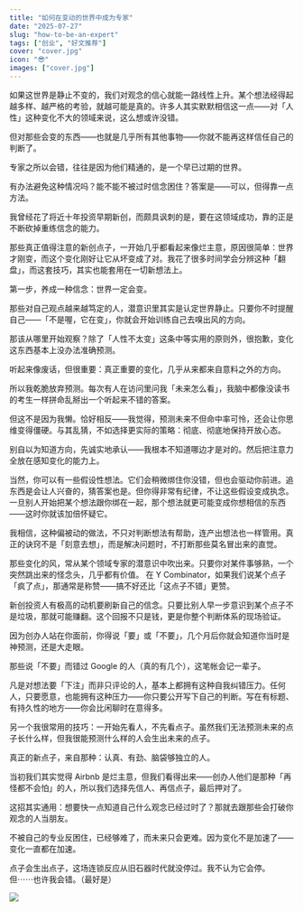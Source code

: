 ```yaml
---
title: "如何在变动的世界中成为专家"
date: "2025-07-27"
slug: "how-to-be-an-expert"
tags: ["创业", "好文推荐"]
cover: "cover.jpg"
icon: "😎"
images: ["cover.jpg"]
---
```

如果这世界是静止不变的，我们对观念的信心就能一路线性上升。某个想法经得起越多样、越严格的考验，就越可能是真的。许多人其实默默相信这一点——对「人性」这种变化不大的领域来说，这么想或许没错。



但对那些会变的东西——也就是几乎所有其他事物——你就不能再这样信任自己的判断了。



专家之所以会错，往往是因为他们精通的，是一个早已过期的世界。



有办法避免这种情况吗？能不能不被过时信念困住？答案是——可以，但得靠一点方法。



我曾经花了将近十年投资早期新创，而颇具讽刺的是，要在这领域成功，靠的正是不断砍掉重练信念的能力。



那些真正值得注意的新创点子，一开始几乎都看起来像烂主意，原因很简单：世界才刚变，而这个变化刚好让它从坏变成了对。我花了很多时间学会分辨这种「翻盘」，而这套技巧，其实也能套用在一切新想法上。



第一步，养成一种信念：世界一定会变。



那些对自己观点越来越笃定的人，潜意识里其实是认定世界静止。只要你不时提醒自己——「不是喔，它在变」，你就会开始训练自己去嗅出风的方向。



那该从哪里开始观察？除了「人性不太变」这条中等实用的原则外，很抱歉，变化这东西基本上没办法准确预测。



听起来像废话，但很重要：真正重要的变化，几乎从来都来自意料之外的方向。



所以我乾脆放弃预测。每次有人在访问里问我「未来怎么看」，我脑中都像没读书的考生一样拼命乱掰出一个听起来不错的答案。



但这不是因为我懒。恰好相反——我觉得，预测未来不但命中率可怜，还会让你思维变得僵硬。与其乱猜，不如选择更实际的策略：彻底、彻底地保持开放心态。



别自以为知道方向，先诚实地承认——我根本不知道哪边才是对的。然后把注意力全放在感知变化的能力上。



当然，你可以有一些假设性想法。它们会稍微绑住你没错，但也会驱动你前进。追东西是会让人兴奋的，猜答案也是。但你得非常有纪律，不让这些假设变成执念。
一旦别人开始把某个想法跟你绑在一起，那个想法就更可能变成你想相信的东西——这时你就该加倍怀疑它。



我相信，这种偏被动的做法，不只对判断想法有帮助，连产出想法也一样管用。真正的诀窍不是「刻意去想」，而是解决问题时，不打断那些莫名冒出来的直觉。



那些变化的风，常从某个领域专家的潜意识中吹出来。只要你对某件事够熟，一个突然跳出来的怪念头，几乎都有价值。
在 Y Combinator，如果我们说某个点子「疯了点」，那通常是称赞——搞不好还比「这点子不错」更赞。



新创投资人有极高的动机要刷新自己的信念。只要比别人早一步意识到某个点子不是垃圾，那就可能赚翻。这个回报不只是钱，更是你整个判断体系的现场验证。



因为创办人站在你面前，你得说「要」或「不要」，几个月后你就会知道你当时是神预测，还是大走眼。



那些说「不要」而错过 Google 的人（真的有几个），这笔帐会记一辈子。



凡是对想法要「下注」而非只评论的人，基本上都拥有这种自我纠错压力。任何人，只要愿意，也能拥有这种压力——你只要公开写下自己的判断。写在有标题、有持久性的地方——你会比闲聊时在意得多。



另一个我很常用的技巧：一开始先看人，不先看点子。虽然我们无法预测未来的点子长什么样，但我很能预测什么样的人会生出未来的点子。



真正的新点子，来自那种：认真、有劲、脑袋够独立的人。



当初我们其实觉得 Airbnb 是烂主意，但我们看得出来——创办人他们是那种「再怪都不会怕」的人，所以我们选择先信人、再信点子，最后押对了。



这招其实通用：想要快一点知道自己什么观念已经过时了？那就去跟那些会打破你观念的人当朋友。



不被自己的专业反困住，已经够难了，而未来只会更难。因为变化不是加速了——变化一直都在加速。



点子会生出点子，这场连锁反应从旧石器时代就没停过。我不认为它会停。
但⋯⋯也许我会错。（最好是）




![](https://prod-files-secure.s3.us-west-2.amazonaws.com/112d0858-5090-4d34-a606-b75eb8d65fd2/46476355-9cf3-4e99-9b7a-3531bc426380/1000202064.png?X-Amz-Algorithm=AWS4-HMAC-SHA256&X-Amz-Content-Sha256=UNSIGNED-PAYLOAD&X-Amz-Credential=ASIAZI2LB4662RL4TRSP%2F20250828%2Fus-west-2%2Fs3%2Faws4_request&X-Amz-Date=20250828T203254Z&X-Amz-Expires=3600&X-Amz-Security-Token=IQoJb3JpZ2luX2VjEFQaCXVzLXdlc3QtMiJHMEUCIEOSxEXr3PKiEgK5RPGdCVMfuhPuuYHn1GmpD9mEt%2F%2FdAiEAipKbGXQdveUA2o8ymqDyj2kXVDxxzkeEPvhDynmAhbYqiAQIrP%2F%2F%2F%2F%2F%2F%2F%2F%2F%2FARAAGgw2Mzc0MjMxODM4MDUiDEo%2BWqkB45eKpulP9ircA8S681FTPX5ex%2BSO22gqQ3A48IXNbG6HRDmzzdprgf1g0yKBhzS5ncHTUYmaF3sPF5JvrAhcgMSn062lUAZJz9qADk%2F1c2hCSIBTEYQKY5PiDCvD12D1WnJE0Ot5Qypd%2Bc7%2BBxniCxWPjTWcUgmAyBiUQ620jdvezO%2BkzlyjziVPBcQYDTcg7Zm%2Fbubj%2FQdsH0BSxE5Rd13vUxKTqm%2FS66SdEDNDUsYjnje26iKq3dXfmVYhh7vx4%2FwBzWIkZPyeGYFb22CuUwAA4IdPHERCfFXPV7KBMgJqmynKGrcB%2Fv80wrYa7P04RlCmfuzajt5JCchBm%2FzMW9TlZEv5RgTHlZPa7FR6VoEcd7q6JFxcfM8858ZA%2BhK0T%2F%2BjlWKU9GctzaDEqf024z5m95xm9Fj7ZcvgJ7Dni2mZpdvJYbbrVZFkzelMSs2%2BXHPzX0AP732i8iGpBfCFWmp1nc9ZTexAijvDXy9RIS6RtRl3HLufvgSM%2B1D4jTqAzMjj0Pm2EvpvRB680nGPbOT9MoiThEmZa0aJ17MbhD1OOaBYYgRvfohAZOuiJCjHUvtAR7o%2Fe1yksDyP0KYTcsXnmtfDfU3Iu0OQsx5NpitASykyOlvZBG8DlUNWH8PL4L5E4wnjMIvYwsUGOqUBOHBVYCJFUYwKiXiSPG%2BNwIpLd3u%2B5KUAtdjLBHFwyWb3RM2YlhcrgmPL%2F1RguLayCRs2ugX4oKoVHdVvRFv%2BMR0N4EUN%2BHgMghxREysAFoWDaGQ%2FJmESTI%2Fp%2BW0oynHCtP5EeJ8L1D7rdqhMC0VShfneT5VSizI0fohpXI0vfIibGinT6muPICOndFxPofAPrCbHfEwOXc7er%2FO8O3nHsbuv960P&X-Amz-Signature=28c8ae00e0ca9079725b59782755fe17d88fd70ff27293a4c6e680d01ccb32ab&X-Amz-SignedHeaders=host&x-amz-checksum-mode=ENABLED&x-id=GetObject)

